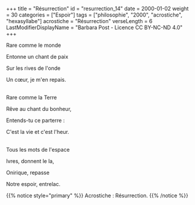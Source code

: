 +++
title = "Résurrection"
id = "resurrection_14"
date = 2000-01-02
weight = 30
categories = ["Espoir"]
tags = ["philosophie", "2000", "acrostiche", "hexasyllabe"]
acrostiche = "Résurrection"
verseLength = 6
LastModifierDisplayName = "Barbara Post - Licence CC BY-NC-ND 4.0"
+++

Rare comme le monde

Entonne un chant de paix

Sur les rives de l'onde

Un cœur, je m'en repais.

 \
Rare comme la Terre

Rêve au chant du bonheur,

Entends-tu ce parterre :

C'est la vie et c'est l'heur.

 \
Tous les mots de l'espace

Ivres, donnent le la,

Onirique, repasse

Notre espoir, entrelac.

{{% notice style="primary" %}}
Acrostiche : Résurrection.
{{% /notice %}}
